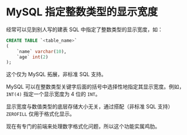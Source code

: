 # MySQL 指定整数类型的显示宽度

经常可以见到别人写的建表 SQL 中指定了整数类型的显示宽度，如：

```sql
CREATE TABLE `<table_name>`
(
	`name` varchar(10),
	`age` int(2)
);
```

这个仅为 MySQL 拓展，非标准 SQL 支持。

MySQL 可以在整数类型关键字后面的括号中选择性地指定其显示宽度。例如，`INT(4)` 指定一个显示宽度为 4 位的 `INT`。

显示宽度与数值类型的底层存储大小无关，通过搭配（非标准 SQL 支持） `ZEROFILL` 仅用于格式化显示。

现在有专门的前端来处理数字格式化问题，所以这个功能实属鸡肋。
